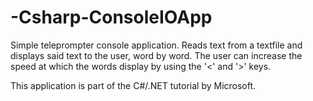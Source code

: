 # -Csharp-ConsoleIOApp

Simple teleprompter console application.
Reads text from a textfile and displays said text to the user, word by word.
The user can increase the speed at which the words display by using the '<' and '>' keys.

This application is part of the C#/.NET tutorial by Microsoft.
